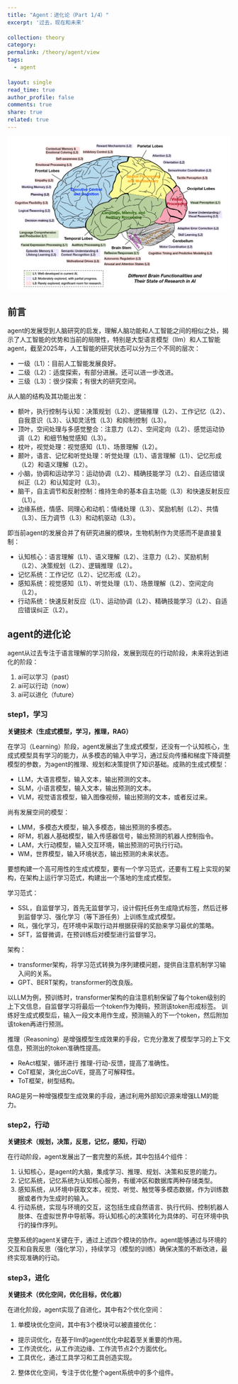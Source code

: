 ```yaml
---
title: "Agent：进化论（Part 1/4）"
excerpt: '过去，现在和未来'

collection: theory
category: 
permalink: /theory/agent/view
tags: 
  - agent

layout: single
read_time: true
author_profile: false
comments: true
share: true
related: true
---
```


![](../../images/theory/agent/brain.png)

## 前言

agent的发展受到人脑研究的启发，理解人脑功能和人工智能之间的相似之处，揭示了人工智能的优势和当前的局限性，特别是大型语言模型（llm）和人工智能agent，截至2025年，人工智能的研究状态可以分为三个不同的层次：
- 一级（L1）：目前人工智能发展良好。
- 二级（L2）：适度探索，有部分进展。还可以进一步改进。
- 三级（L3）：很少探索；有很大的研究空间。

从人脑的结构及其功能出发：
- 额叶，执行控制与认知：决策规划（L2）、逻辑推理（L2）、工作记忆（L2）、自我意识（L3）、认知灵活性（L3）和抑制控制（L3）。
- 顶叶，空间处理与多感觉整合：注意力（L2）、空间定向（L2）、感觉运动协调（L2）和细节触觉感知（L3）。
- 枕叶，视觉处理：视觉感知（L1）、场景理解（L2）。
- 颞叶，语言、记忆和听觉处理：听觉处理（L1）、语言理解（L1）、记忆形成（L2）和语义理解（L2）。
- 小脑，协调和运动学习：运动协调（L2）、精确技能学习（L2）、自适应错误纠正（L2）和认知定时（L3）。
- 脑干，自主调节和反射控制：维持生命的基本自主功能（L3）和快速反射反应（L1）。
- 边缘系统，情感、同理心和动机：情绪处理（L3）、奖励机制（L2）、共情（L3）、压力调节（L3）和动机驱动（L3）。

即当前agent的发展合并了有研究进展的模块，生物机制作为灵感而不是直接复制：
- 认知核心：语言理解（L1）、语义理解（L2）、注意力（L2）、奖励机制（L2）、决策规划（L2）、逻辑推理（L2）。
- 记忆系统：工作记忆（L2）、记忆形成（L2）。
- 感知系统：视觉感知（L1）、听觉处理（L1）、场景理解（L2）、空间定向（L2）。
- 行动系统：快速反射反应（L1）、运动协调（L2）、精确技能学习（L2）、自适应错误纠正（L2）。

## agent的进化论

agent从过去专注于语言理解的学习阶段，发展到现在的行动阶段，未来将达到进化的阶段：
1. ai可以学习（past）
2. ai可以行动（now）
3. ai可以进化（future）

### step1，学习

**关键技术（生成式模型，学习，推理，RAG）**

在学习（Learning）阶段，agent发展出了生成式模型，还没有一个认知核心，生成式模型具有学习的能力，从多模态的输入中学习，通过反向传播和梯度下降调整模型的参数，为agent的推理、规划和决策提供了知识基础。成熟的生成式模型：
- LLM，大语言模型，输入文本，输出预测的文本。
- SLM，小语言模型，输入文本，输出预测的文本。
- VLM，视觉语言模型，输入图像视频，输出预测的文本，或者反过来。

尚有发展空间的模型：
- LMM，多模态大模型，输入多模态，输出预测的多模态。
- RFM，机器人基础模型，输入传感器信号，输出预测的机器人控制指令。
- LAM，大行动模型，输入交互环境，输出预测的可执行行动。
- WM，世界模型，输入环境状态，输出预测的未来状态。

要想构建一个高可用性的生成式模型，要有一个学习范式，还要有工程上实现的架构，在架构上运行学习范式，构建出一个落地的生成式模型。

学习范式：
- SSL，自监督学习，首先无监督学习，设计假托任务生成隐式标签，然后迁移到监督学习、强化学习（等下游任务）上训练生成式模型。
- RL，强化学习，在环境中采取行动并根据获得的奖励来学习最优的策略。
- SFT，监督微调，在预训练后对模型进行监督学习。

架构：
- transformer架构，将学习范式转换为序列建模问题，提供自注意机制学习输入间的关系。
- GPT、BERT架构，transformer的改良版。

以LLM为例，预训练时，transformer架构的自注意机制保留了每个token级别的上下文信息，自监督学习将最后一个token作为掩码，预测该token形成标签。
训练好生成式模型后，输入一段文本用作生成，预测输入的下一个token，然后附加该token再进行预测。

推理（Reasoning）是增强模型生成效果的手段，它充分激发了模型学习的上下文信息，预测出的token准确性提高。
- ReAct框架，循环进行 推理-行动-反馈，提高了准确性。
- CoT框架，演化出CoVE，提高了可解释性。
- ToT框架，树型结构。

RAG是另一种增强模型生成效果的手段，通过利用外部知识源来增强LLM的能力。

### step2，行动

**关键技术（规划，决策，反思，记忆，感知，行动）**

在行动阶段，agent发展出了一套完整的系统，其中包括4个组件：
1. 认知核心，是agent的大脑，集成学习、推理、规划、决策和反思的能力。
2. 记忆系统，记忆系统为认知核心服务，有缓冲区和数据库两种存储类型。
3. 感知系统，从环境中获取文本，视觉、听觉、触觉等多模态数据，作为训练数据或者作为生成时的输入。
4. 行动系统，实现与环境的交互，这包括生成自然语言、执行代码、控制机器人肢体、在虚拟世界中导航等。将认知核心的决策转化为具体的、可在环境中执行的操作序列。

完整系统的agent关键在于，通过上述四个模块的协作。agent能够通过与环境的交互和自我反思（强化学习），持续学习（模型的训练）确保决策的不断改进，最终实现准确的行动。

### step3，进化

**关键技术（优化空间，优化目标，优化器）**

在进化阶段，agent实现了自进化，其中有2个优化空间：
1. 单模块优化空间，其中有3个模块可以被直接优化：
- 提示词优化，在基于llm的agent优化中起着至关重要的作用。
- 工作流优化，从工作流边缘、工作流节点2个方面优化。
- 工具优化，通过工具学习和工具创造实现。
2. 整体优化空间，专注于优化整个agent系统中的多个组件。

